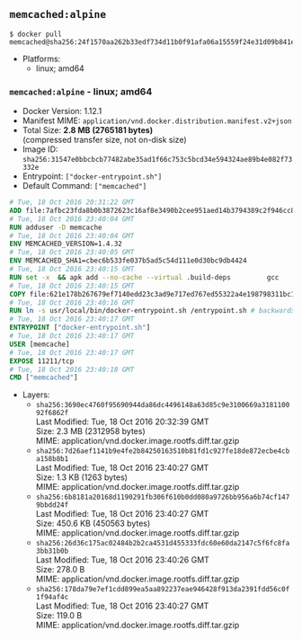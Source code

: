 ## `memcached:alpine`

```console
$ docker pull memcached@sha256:24f1570aa262b33edf734d11b0f91afa06a15559f24e31d09b841efbbc580dc7
```

-	Platforms:
	-	linux; amd64

### `memcached:alpine` - linux; amd64

-	Docker Version: 1.12.1
-	Manifest MIME: `application/vnd.docker.distribution.manifest.v2+json`
-	Total Size: **2.8 MB (2765181 bytes)**  
	(compressed transfer size, not on-disk size)
-	Image ID: `sha256:31547e0bbcbcb77482abe35ad1f66c753c5bcd34e594324ae89b4e082f73332e`
-	Entrypoint: `["docker-entrypoint.sh"]`
-	Default Command: `["memcached"]`

```dockerfile
# Tue, 18 Oct 2016 20:31:22 GMT
ADD file:7afbc23fda8b0b3872623c16af8e3490b2cee951aed14b3794389c2f946cc8c7 in / 
# Tue, 18 Oct 2016 23:40:04 GMT
RUN adduser -D memcache
# Tue, 18 Oct 2016 23:40:04 GMT
ENV MEMCACHED_VERSION=1.4.32
# Tue, 18 Oct 2016 23:40:05 GMT
ENV MEMCACHED_SHA1=cbec6b533fe037b5ad5c54d111e0d30bc9db4424
# Tue, 18 Oct 2016 23:40:15 GMT
RUN set -x 	&& apk add --no-cache --virtual .build-deps 		gcc 		libc-dev 		libevent-dev 		linux-headers 		make 		perl 		tar 	&& wget -O memcached.tar.gz "http://memcached.org/files/memcached-$MEMCACHED_VERSION.tar.gz" 	&& echo "$MEMCACHED_SHA1  memcached.tar.gz" | sha1sum -c - 	&& mkdir -p /usr/src/memcached 	&& tar -xzf memcached.tar.gz -C /usr/src/memcached --strip-components=1 	&& rm memcached.tar.gz 	&& cd /usr/src/memcached 	&& ./configure 	&& make -j$(getconf _NPROCESSORS_ONLN) 	&& make install 	&& cd / && rm -rf /usr/src/memcached 	&& runDeps="$( 		scanelf --needed --nobanner --recursive /usr/local 			| awk '{ gsub(/,/, "\nso:", $2); print "so:" $2 }' 			| sort -u 			| xargs -r apk info --installed 			| sort -u 	)" 	&& apk add --virtual .memcached-rundeps $runDeps 	&& apk del .build-deps
# Tue, 18 Oct 2016 23:40:15 GMT
COPY file:621e178b267679ef7140edd23c3ad9e717ed767ed55322a4e198798311bc1d36 in /usr/local/bin/ 
# Tue, 18 Oct 2016 23:40:16 GMT
RUN ln -s usr/local/bin/docker-entrypoint.sh /entrypoint.sh # backwards compat
# Tue, 18 Oct 2016 23:40:17 GMT
ENTRYPOINT ["docker-entrypoint.sh"]
# Tue, 18 Oct 2016 23:40:17 GMT
USER [memcache]
# Tue, 18 Oct 2016 23:40:17 GMT
EXPOSE 11211/tcp
# Tue, 18 Oct 2016 23:40:18 GMT
CMD ["memcached"]
```

-	Layers:
	-	`sha256:3690ec4760f95690944da86dc4496148a63d85c9e3100669a318110092f6862f`  
		Last Modified: Tue, 18 Oct 2016 20:32:39 GMT  
		Size: 2.3 MB (2312958 bytes)  
		MIME: application/vnd.docker.image.rootfs.diff.tar.gzip
	-	`sha256:7d26aef1141b9e4fe2b84250163510b81fd1c927fe18de872ecbe4cba158b8b1`  
		Last Modified: Tue, 18 Oct 2016 23:40:27 GMT  
		Size: 1.3 KB (1263 bytes)  
		MIME: application/vnd.docker.image.rootfs.diff.tar.gzip
	-	`sha256:6b8181a20168d1190291fb306f610b0dd080a9726bb956a6b74cf1479bbdd24f`  
		Last Modified: Tue, 18 Oct 2016 23:40:27 GMT  
		Size: 450.6 KB (450563 bytes)  
		MIME: application/vnd.docker.image.rootfs.diff.tar.gzip
	-	`sha256:26d36c175ac02484b2b2ca4531d455333fdc60e60da2147c5f6fc8fa3bb31b0b`  
		Last Modified: Tue, 18 Oct 2016 23:40:26 GMT  
		Size: 278.0 B  
		MIME: application/vnd.docker.image.rootfs.diff.tar.gzip
	-	`sha256:178da79e7ef1cdd899ea5aa892237eae946428f913da2391fdd56c0f1f94af4c`  
		Last Modified: Tue, 18 Oct 2016 23:40:27 GMT  
		Size: 119.0 B  
		MIME: application/vnd.docker.image.rootfs.diff.tar.gzip
